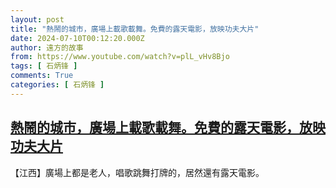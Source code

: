 ```yaml
---
layout: post
title: "熱鬧的城市，廣場上載歌載舞。免費的露天電影，放映功夫大片"
date: 2024-07-10T00:12:20.000Z
author: 遠方的故事
from: https://www.youtube.com/watch?v=plL_vHv8Bjo
tags: [ 石炳锋 ]
comments: True
categories: [ 石炳锋 ]
---
```

<!--1720570340000-->
[熱鬧的城市，廣場上載歌載舞。免費的露天電影，放映功夫大片](https://www.youtube.com/watch?v=plL_vHv8Bjo)
------

<div>
【江西】廣場上都是老人，唱歌跳舞打牌的，居然還有露天電影。
</div>
